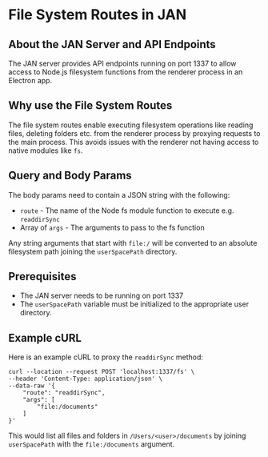 
  
  

# **File System Routes in JAN**

## About the JAN Server and API Endpoints

The JAN server provides API endpoints running on port 1337 to allow access to Node.js filesystem functions from the renderer process in an Electron app.

## Why use the File System Routes

The file system routes enable executing filesystem operations like reading files, deleting folders etc. from the renderer process by proxying requests to the main process. This avoids issues with the renderer not having access to native modules like `fs`.

## Query and Body Params

The body params need to contain a JSON string with the following:

- `route` - The name of the Node fs module function to execute e.g. `readdirSync` 
- Array of `args` - The arguments to pass to the fs function
  
Any string arguments that start with `file:/` will be converted to an absolute filesystem path joining the `userSpacePath` directory.

## Prerequisites

- The JAN server needs to be running on port 1337
- The `userSpacePath` variable must be initialized to the appropriate user directory.

## Example cURL

Here is an example cURL to proxy the `readdirSync` method:

```
curl --location --request POST 'localhost:1337/fs' \
--header 'Content-Type: application/json' \
--data-raw '{
    "route": "readdirSync",
    "args": [
        "file:/documents"
    ]
}'
```

This would list all files and folders in `/Users/<user>/documents` by joining `userSpacePath` with the `file:/documents` argument.


  
  